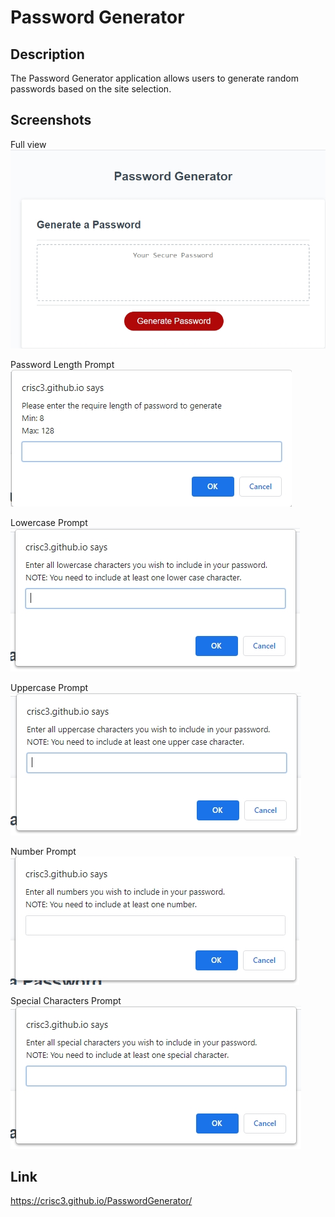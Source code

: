 # Password Generator

## Description
The Password Generator application allows users to generate random passwords based on the site selection.

## Screenshots
Full view  
![Website full view](./screenshots/complete-site.jpg)

Password Length Prompt  
![Password Length prompt](./screenshots/password-length-prompt.jpg)

Lowercase Prompt  
![Lowercase Prompt](./screenshots/lowercase-prompt.jpg)

Uppercase Prompt  
![Uppercase Prompt](./screenshots/uppercase-prompt.jpg)

Number Prompt  
![Number Prompt](./screenshots/number-prompt.jpg)

Special Characters Prompt  
![Special Characters Prompt](./screenshots/special-prompt.jpg)

## Link
https://crisc3.github.io/PasswordGenerator/